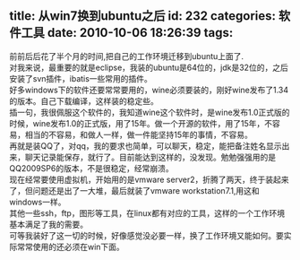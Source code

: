 title: 从win7换到ubuntu之后
id: 232
categories: 软件工具
date: 2010-10-06 18:26:39
tags:
---

前前后后花了半个月的时间,把自己的工作环境迁移到ubuntu上面了.
</br>对我来说，最重要的就是eclipse，我装的ubuntu是64位的，jdk是32位的，之后安装了svn插件，ibatis一些常用的插件。
</br>好多windows下的软件还要常常要用的，wine必须要装的，刚好wine发布了1.34的版本。自己下载编译，这样装的稳定些。
</br>插一句，我很佩服这个软件的，我知道wine这个软件时，是wine发布1.0正式版的时候，wine发布1.0的正式版，用了15年。做一个开源的软件，用了15年，不容易，相当的不容易，和做人一样，做一件能坚持15年的事情，不容易。
</br>再就是装QQ了，对qq，我的要求也简单，可以聊天，稳定，能把备注姓名显示出来，聊天记录能保存，就行了。目前能达到这样的，没发现。勉勉强强用的是QQ2009SP6的版本，不是很稳定，经常崩溃。
</br>现在经常要使用虚拟机，开始用的是vmware server2，折腾了两天，终于装起来了，但问题还是出了一大堆，最后就装了vmware workstation7.1,用这和windows一样。
</br>其他一些ssh，ftp，图形等工具，在linux都有对应的工具，这样的一个工作环境基本满足了我的需要。
</br>可等我装好了这一切的时候，好像感觉没必要一样，换了工作环境又能如何。要实际常常使用的还必须在win下面。
